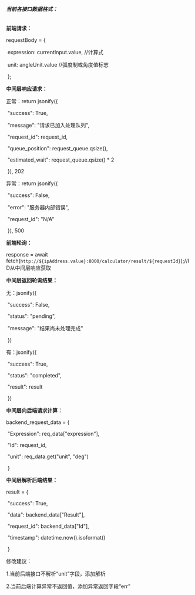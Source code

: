

###### **当前各接口数据格式：**



**前端请求：**

requestBody = { 

​              expression: currentInput.value, //计算式

​              unit: angleUnit.value //弧度制或角度值标志

​            };



**中间层响应请求：**

正常：return jsonify({

​      "success": True,

​      "message": "请求已加入处理队列",

​      "request_id": request_id,

​      "queue_position": request_queue.qsize(),

​      "estimated_wait": request_queue.qsize() * 2

​    }), 202

异常：return jsonify({

​      "success": False,

​      "error": "服务器内部错误",

​      "request_id": "N/A"

​    }), 500



**前端轮询：**

response = await fetch(`http://${ipAddress.value}:8000/calculator/result/${requestId}`);//ID从中间层响应获取



**中间层返回轮询结果：**

无：jsonify({

​        "success": False,

​        "status": "pending",

​        "message": "结果尚未处理完成"

​      })

有：jsonify({

​      "success": True,

​      "status": "completed",

​      "result": result

​    })



**中间层向后端请求计算：**

backend_request_data = {

​          "Expression": req_data["expression"],

​          "Id": request_id,

​          "unit": req_data.get("unit", "deg")

​        }



**中间层解析后端结果：**

result = {

​          "success": True,

​          "data": backend_data["Result"],

​          "request_id": backend_data["Id"],

​          "timestamp": datetime.now().isoformat()

​        }

修改建议：

1.当前后端接口不解析“unit”字段，添加解析

2.当前后端计算异常不返回值，添加异常返回字段“err”